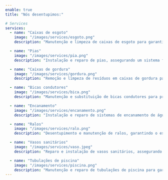 ```yaml
---
enable: true
title: "Nós desentupimos:"

# Services
services:
  - name: "Caixas de esgoto"
    image: "/images/services/esgoto.png"
    description: "Manutenção e limpeza de caixas de esgoto para garantir o correto fluxo de água e prevenir entupimentos."

  - name: "Pias"
    image: "/images/services/pia.png"
    description: "Instalação e reparo de pias, assegurando um sistema funcional e eficiente de drenagem."

  - name: "Caixas de gordura"
    image: "/images/services/gordura.png"
    description: "Remoção e limpeza de resíduos em caixas de gordura para evitar obstruções e garantir o bom funcionamento."

  - name: "Bicas condutores"
    image: "/images/services/bica.png"
    description: "Manutenção e substituição de bicas condutores para prevenir vazamentos e assegurar o direcionamento adequado da água."

  - name: "Encanamento"
    image: "/images/services/encanamento.png"
    description: "Instalação e reparo de sistemas de encanamento de água limpa para fornecer água potável de forma eficiente."

  - name: "Ralos"
    image: "/images/services/ralo.png"
    description: "Desentupimento e manutenção de ralos, garantindo o escoamento adequado e prevenindo maus odores."

  - name: "Vasos sanitários"
    image: "/images/services/vaso.jpeg"
    description: "Reparo e instalação de vasos sanitários, assegurando um funcionamento adequado e eficiente."

  - name: "Tubulações de piscina"
    image: "/images/services/piscina.png"
    description: "Manutenção e reparo de tubulações de piscina para garantir a circulação adequada da água e prevenir vazamentos."
---
```

